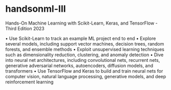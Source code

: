 # handsonml-III
Hands-On Machine Learning with Scikit-Learn, Keras, and TensorFlow - Third Edition 2023

• Use Scikit-Learn to track an example ML project end to end
• Explore several models, including support vector machines, decision trees, random forests, and ensemble methods
• Exploit unsupervised learning techniques such as dimensionality reduction, clustering, and anomaly detection
• Dive into neural net architectures, including convolutional nets, recurrent nets, generative adversarial networks, autoencoders, diffusion models, and transformers
• Use TensorFlow and Keras to build and train neural nets for computer vision, natural language processing, generative models, and deep reinforcement learning